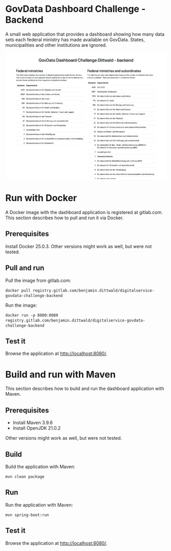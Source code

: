 # GovData Dashboard Challenge - Backend

A small web application that provides a dashboard showing how many data sets each federal ministry has made available on GovData. States, municipalities and other institutions are ignored.

![A screenshot of the dashboard](assets/img/dashboard_screenshot.png)


# Run with Docker

A Docker image with the dashboard application is registered at gitlab.com. This section describes how to pull and run it via Docker.

## Prerequisites

Install Docker 25.0.3. Other versions might work as well, but were not tested.

## Pull and run

Pull the image from gitlab.com:

```
docker pull registry.gitlab.com/benjamin.dittwald/digitalservice-govdata-challenge-backend
```

Run the image:

```
docker run -p 8080:8080 registry.gitlab.com/benjamin.dittwald/digitalservice-govdata-challenge-backend
```

## Test it

Browse the application at [http://localhost:8080/](http://localhost:8080/).

# Build and run with Maven

This section describes how to build and run the dashboard application with Maven.

## Prerequisites

- Install Maven 3.9.6
- Install OpenJDK 21.0.2

Other versions might work as well, but were not tested.

## Build

Build the application with Maven:

```
mvn clean package
```

## Run

Run the application with Maven:

```
mvn spring-boot:run
```

## Test it

Browse the application at [http://localhost:8080/](http://localhost:8080/).